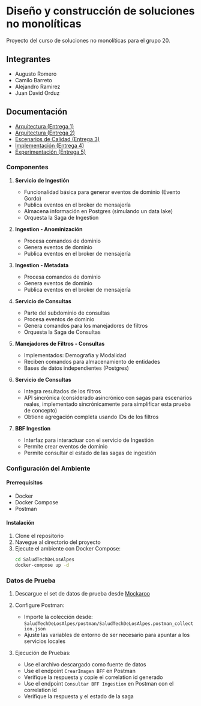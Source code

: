 # Diseño y construcción de soluciones no monolíticas

Proyecto del curso de soluciones no monolíticas para el grupo 20.

## Integrantes

* Augusto Romero
* Camilo Barreto
* Alejandro Ramirez
* Juan David Orduz

## Documentación

* [Arquitectura (Entrega 1)](https://github.com/ramirez-alejo/miso-nomonoliticas-saludtech/wiki/Entrega-1)
* [Arquitectura (Entrega 2)](https://github.com/ramirez-alejo/miso-nomonoliticas-saludtech/wiki/Entrega-2)
* [Escenarios de Calidad (Entrega 3)](https://github.com/ramirez-alejo/miso-nomonoliticas-saludtech/wiki/Entrega-3)
* [Implementación (Entrega 4)](https://github.com/ramirez-alejo/miso-nomonoliticas-saludtech/wiki/Entrega-4)
* [Experimentación (Entrega 5)](https://github.com/ramirez-alejo/miso-nomonoliticas-saludtech/wiki/Entrega-5)


### Componentes

1. **Servicio de Ingestión**
   - Funcionalidad básica para generar eventos de dominio (Evento Gordo)
   - Publica eventos en el broker de mensajería
   - Almacena información en Postgres (simulando un data lake)
   - Orquesta la Saga de Ingestion

2. **Ingestion - Anominización**
   - Procesa comandos de dominio
   - Genera eventos de dominio
   - Publica eventos en el broker de mensajería

3. **Ingestion - Metadata**
   - Procesa comandos de dominio
   - Genera eventos de dominio
   - Publica eventos en el broker de mensajería

4. **Servicio de Consultas**
   - Parte del subdominio de consultas
   - Procesa eventos de dominio
   - Genera comandos para los manejadores de filtros
   - Orquesta la Saga de Consultas

5. **Manejadores de Filtros - Consultas**
   - Implementados: Demografía y Modalidad
   - Reciben comandos para almacenamiento de entidades
   - Bases de datos independientes (Postgres)

6. **Servicio de Consultas**
   - Integra resultados de los filtros
   - API sincrónica (considerado asincrónico con sagas para escenarios reales, implementado sincrónicamente para simplificar esta prueba de concepto)
   - Obtiene agregación completa usando IDs de los filtros

7. **BBF Ingestion**
   - Interfaz para interactuar con el servicio de Ingestión
   - Permite crear eventos de dominio
   - Permite consultar el estado de las sagas de ingestión

### Configuración del Ambiente

#### Prerrequisitos

- Docker
- Docker Compose
- Postman

#### Instalación

1. Clone el repositorio
2. Navegue al directorio del proyecto
3. Ejecute el ambiente con Docker Compose:
   ```bash
   cd SaludTechDeLosAlpes
   docker-compose up -d
   ```

### Datos de Prueba

1. Descargue el set de datos de prueba desde [Mockaroo](https://my.api.mockaroo.com/salud_tech_imagen.json?key=062d8850)

2. Configure Postman:
   - Importe la colección desde: `SaludTechDeLosAlpes/postman/SaludTechDeLosAlpes.postman_collection.json`
   - Ajuste las variables de entorno de ser necesario para apuntar a los servicios locales

3. Ejecución de Pruebas:
   - Use el archivo descargado como fuente de datos
   - Use el endpoint `CrearImagen BFF` en Postman
   - Verifique la respuesta y copie el correlation id generado
   - Use el endpoint `Consultar BFF Ingestion` en Postman con el correlation id
   - Verifique la respuesta y el estado de la saga
   